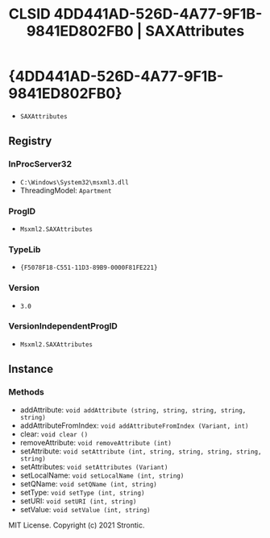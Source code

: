 ﻿---
title: "CLSID 4DD441AD-526D-4A77-9F1B-9841ED802FB0 | SAXAttributes"
excerpt: What is COM-Object CLSID 4DD441AD-526D-4A77-9F1B-9841ED802FB0?
---

# {4DD441AD-526D-4A77-9F1B-9841ED802FB0}

* `SAXAttributes`

## Registry


### InProcServer32

* `C:\Windows\System32\msxml3.dll`
* ThreadingModel: `Apartment`

### ProgID

* `Msxml2.SAXAttributes`

### TypeLib

* `{F5078F18-C551-11D3-89B9-0000F81FE221}`

### Version

* `3.0`

### VersionIndependentProgID

* `Msxml2.SAXAttributes`

## Instance


### Methods

* addAttribute: `void addAttribute (string, string, string, string, string)`
* addAttributeFromIndex: `void addAttributeFromIndex (Variant, int)`
* clear: `void clear ()`
* removeAttribute: `void removeAttribute (int)`
* setAttribute: `void setAttribute (int, string, string, string, string, string)`
* setAttributes: `void setAttributes (Variant)`
* setLocalName: `void setLocalName (int, string)`
* setQName: `void setQName (int, string)`
* setType: `void setType (int, string)`
* setURI: `void setURI (int, string)`
* setValue: `void setValue (int, string)`

MIT License. Copyright (c) 2021 Strontic.


